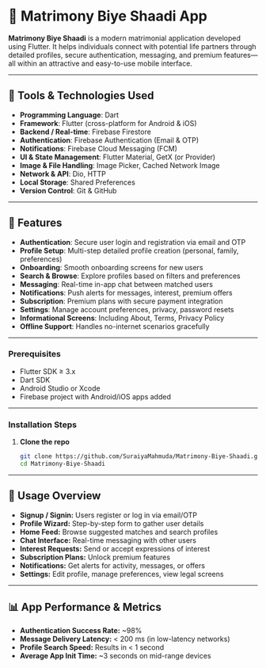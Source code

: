 # 💍 Matrimony Biye Shaadi App

**Matrimony Biye Shaadi** is a modern matrimonial application developed using Flutter. It helps individuals connect with potential life partners through detailed profiles, secure authentication, messaging, and premium features—all within an attractive and easy-to-use mobile interface.

---

## 🧰 Tools & Technologies Used

- **Programming Language**: Dart  
- **Framework**: Flutter (cross-platform for Android & iOS)  
- **Backend / Real-time**: Firebase Firestore  
- **Authentication**: Firebase Authentication (Email & OTP)  
- **Notifications**: Firebase Cloud Messaging (FCM)  
- **UI & State Management**: Flutter Material, GetX (or Provider)  
- **Image & File Handling**: Image Picker, Cached Network Image  
- **Network & API**: Dio, HTTP  
- **Local Storage**: Shared Preferences  
- **Version Control**: Git & GitHub  

---

## 🚀 Features

- **Authentication**: Secure user login and registration via email and OTP  
- **Profile Setup**: Multi-step detailed profile creation (personal, family, preferences)  
- **Onboarding**: Smooth onboarding screens for new users  
- **Search & Browse**: Explore profiles based on filters and preferences  
- **Messaging**: Real-time in-app chat between matched users  
- **Notifications**: Push alerts for messages, interest, premium offers  
- **Subscription**: Premium plans with secure payment integration  
- **Settings**: Manage account preferences, privacy, password resets  
- **Informational Screens**: Including About, Terms, Privacy Policy  
- **Offline Support**: Handles no-internet scenarios gracefully  

---

### Prerequisites

- Flutter SDK ≥ 3.x  
- Dart SDK  
- Android Studio or Xcode  
- Firebase project with Android/iOS apps added  

---

### Installation Steps

1. **Clone the repo**
   ```bash
   git clone https://github.com/SuraiyaMahmuda/Matrimony-Biye-Shaadi.git
   cd Matrimony-Biye-Shaadi
   
 ---  

## 📱 Usage Overview

- **Signup / Signin:** Users register or log in via email/OTP  
- **Profile Wizard:** Step-by-step form to gather user details  
- **Home Feed:** Browse suggested matches and search profiles  
- **Chat Interface:** Real-time messaging with other users  
- **Interest Requests:** Send or accept expressions of interest  
- **Subscription Plans:** Unlock premium features  
- **Notifications:** Get alerts for activity, messages, or offers  
- **Settings:** Edit profile, manage preferences, view legal screens  

---

## 📊 App Performance & Metrics

- **Authentication Success Rate:** ~98%  
- **Message Delivery Latency:** < 200 ms (in low-latency networks)  
- **Profile Search Speed:** Results in < 1 second  
- **Average App Init Time:** ~3 seconds on mid-range devices  

